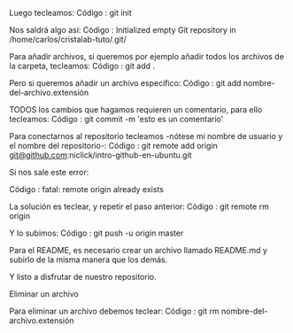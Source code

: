Luego tecleamos:
Código :
git init

Nos saldrá algo así:
Código :
Initialized empty Git repository in /home/carlos/cristalab-tuto/.git/

Para añadir archivos, si queremos por ejemplo añadir todos los archivos de la carpeta, tecleamos:
Código :
git add .

Pero si queremos añadir un archivo específico:
Código :
git add nombre-del-archivo.extensión

TODOS los cambios que hagamos requieren un comentario, para ello tecleamos:
Código :
git commit -m 'esto es un comentario'

Para conectarnos al repositorio tecleamos -nótese mi nombre de usuario y el nombre del repositorio-:
Código :
git remote add origin git@github.com:niclick/intro-github-en-ubuntu.git

Si nos sale este error:

Código :
fatal: remote origin already exists

La solución es teclear, y repetir el paso anterior:
Código :
git remote rm origin

Y lo subimos:
Código :
git push -u origin master

Para el README, es necesario crear un archivo llamado README.md y subirlo de la misma manera que los demás.

Y listo a disfrutar de nuestro repositorio.

Eliminar un archivo

Para eliminar un archivo debemos teclear:
Código :
git rm nombre-del-archivo.extensión